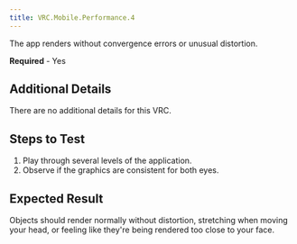 ```yaml
---
title: VRC.Mobile.Performance.4
---
```

The app renders without convergence errors or unusual distortion.

**Required** - Yes

## Additional Details

There are no additional details for this VRC.

## Steps to Test

1. Play through several levels of the application.
2. Observe if the graphics are consistent for both eyes.
## Expected Result

Objects should render normally without distortion, stretching when moving your head, or feeling like they're being rendered too close to your face.


